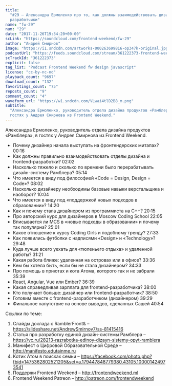 ```yaml
---
title:
  "#29 – Александра Ермоленко про то, как должны взаимодействовать дизайнеры и
  разработчики"
name: "fw-29"
num: "29"
date: "2017-11-26T19:34:20+00:00"
scLink: "https://soundcloud.com/frontend-weekend/fw-29"
author: "Андрей Смирнов"
image: "https://i1.sndcdn.com/artworks-000263699816-op347k-original.jpg"
podcastUrl: "https://feeds.soundcloud.com/stream/361222373-frontend-weekend-fw-29.m4a"
scTrackId: "361222373"
explicit: false
tag_list: "Podcast Frontend Weekend fw design javascript"
license: "cc-by-nc-nd"
playback_count: "9697"
download_count: "132"
favoritings_count: "75"
reposts_count: "9"
comment_count: "4"
waveform_url: "https://w1.sndcdn.com/VLwai4tlD2B8_m.png"
subtitle:
  "Александра Ермоленко, руководитель отдела дизайна продуктов «Рамблера», в
  гостях у Андрея Смирнова из Frontend Weekend."
---
```


Александра Ермоленко, руководитель отдела дизайна продуктов «Рамблера», в гостях
у Андрея Смирнова из Frontend Weekend.

- Почему дизайнер начала выступать на фронтендерских митапах?
  <timecode sec="16">00:16</timecode>
- Как должны правильно взаимодействовать отделы дизайна и frontend-разработки?
  <timecode sec="122">02:02</timecode>
- Насколько тяжело и сколько по времени было перерабатывать дизайн-систему
  Рамблера? <timecode sec="314">05:14</timecode>
- Что имеется в виду под философией «Code = Design, Design = Code»?
  <timecode sec="482">08:02</timecode>
- Насколько дизайнеру необходимы базовые навыки верстальщика и наоборот?
  <timecode sec="604">10:04</timecode>
- Что имеется в виду под «поддержкой новых подходов в образовании»?
  <timecode sec="860">14:20</timecode>
- Как и почему стала дизайнером из программиста на C++?
  <timecode sec="1215">20:15</timecode>
- Про авторский курс для дизайнеров в Moscow Coding School
  <timecode sec="1325">22:05</timecode>
- Вписывается ли MCS в «новые подходы в образовании» и почему так популярна?
  <timecode sec="1501">25:01</timecode>
- Какое отношение к курсу Coding Girls и подобному тренду?
  <timecode sec="1653">27:33</timecode>
- Как появились футболки с надписями «Design» и «Technology»?
  <timecode sec="1788">29:48</timecode>
- Куда лучше всего уехать для «тюленьего отдыха» и удаленной работы?
  <timecode sec="1881">31:21</timecode>
- Какая работа ближе: удаленная на островах или в офисе?
  <timecode sec="2016">33:36</timecode>
- Кем бы хотела быть, если бы не стала дизайнером?
  <timecode sec="2073">34:33</timecode>
- Про помощь в приютах и кота Атома, которого так и не забрали
  <timecode sec="2139">35:39</timecode>
- React, Angular, Vue или Ember? <timecode sec="2199">36:39</timecode>
- Какая справедливая зарплата для frontend-разработчика?
  <timecode sec="2280">38:00</timecode>
- Кто получает больше: дизайнер или frontend-разработчик?
  <timecode sec="2330">38:50</timecode>
- Готовим вместе с frontend-разработчиком (дизайнером)
  <timecode sec="2369">39:29</timecode>
- Финальное напутствие на основе выводов, сделанных Сашей
  <timecode sec="2454">40:54</timecode>

Ссылки по теме:

1. Слайды доклада с RamblerFront& –
   <https://slideshare.net/AndrewSmirnov7/ss-81415416>
2. Статья про разработку единой дизайн-системы Рамблера –
   <https://vc.ru/28213-razrabotka-edinoy-dizayn-sistemy-opyt-ramblera>
3. Манифест о Цифровой Образовательной Среде – <http://manifesto.edutainme.ru>
4. Котик Атом в поисках семьи –
   <https://facebook.com/photo.php?fbid=1475362802521205&set=a.179447848779380.43105.100001424973541>
5. Поддержи Frontend Weekend – <http://frontendweekend.ml>
6. Frontend Weekend Patreon – <http://patreon.com/frontendweekend>
